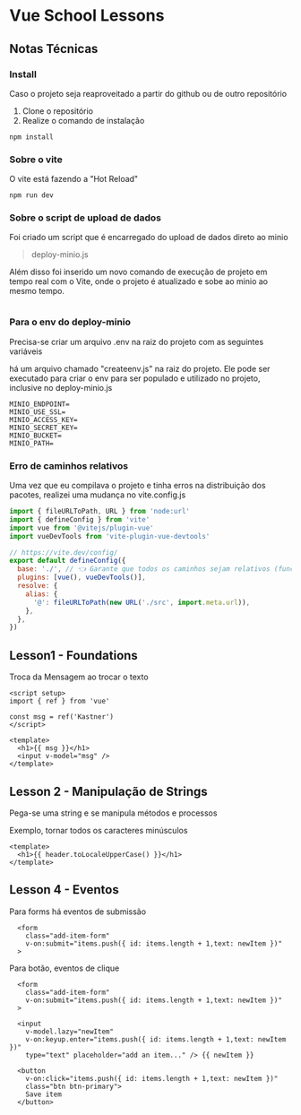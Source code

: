 # Vue School Lessons

## Notas Técnicas

### Install

Caso o projeto seja reaproveitado a partir do github ou de outro repositório

1. Clone o repositório
2. Realize o comando de instalação

```
npm install
```

### Sobre o vite

O vite está fazendo a "Hot Reload"

```node
npm run dev
```

### Sobre o script de upload de dados

Foi criado um script que é encarregado do upload de dados direto ao minio

> deploy-minio.js

Além disso foi inserido um novo comando de execução de projeto em tempo real com o Vite, onde o projeto é atualizado e sobe ao minio ao mesmo tempo.

```
```

### Para o env do deploy-minio

Precisa-se criar um arquivo .env na raiz do projeto com as seguintes variáveis

há um arquivo chamado "createenv.js" na raiz do projeto. Ele pode ser executado para criar o env para ser populado e utilizado no projeto, inclusive no deploy-minio.js


``` .env
MINIO_ENDPOINT=
MINIO_USE_SSL=
MINIO_ACCESS_KEY=
MINIO_SECRET_KEY=
MINIO_BUCKET=
MINIO_PATH=
```

### Erro de caminhos relativos

Uma vez que eu compilava o projeto e tinha erros na distribuição dos pacotes, realizei uma mudança no vite.config.js

``` javascript
import { fileURLToPath, URL } from 'node:url'
import { defineConfig } from 'vite'
import vue from '@vitejs/plugin-vue'
import vueDevTools from 'vite-plugin-vue-devtools'

// https://vite.dev/config/
export default defineConfig({
  base: './', // 👈 Garante que todos os caminhos sejam relativos (funciona em MinIO)
  plugins: [vue(), vueDevTools()],
  resolve: {
    alias: {
      '@': fileURLToPath(new URL('./src', import.meta.url)),
    },
  },
})
```





## Lesson1 - Foundations

Troca da Mensagem ao trocar o texto

``` vue
<script setup>
import { ref } from 'vue'

const msg = ref('Kastner')
</script>

<template>
  <h1>{{ msg }}</h1>
  <input v-model="msg" />
</template>
```

## Lesson 2 - Manipulação de Strings

Pega-se uma string e se manipula métodos e processos

Exemplo, tornar todos os caracteres minúsculos

``` vue
<template>
  <h1>{{ header.toLocaleUpperCase() }}</h1>
</template>
```

## Lesson 4 - Eventos

Para forms há eventos de submissão

``` vue
  <form 
    class="add-item-form"
    v-on:submit="items.push({ id: items.length + 1,text: newItem })"
  >
```

Para botão, eventos de clique

``` vue
  <form 
    class="add-item-form"
    v-on:submit="items.push({ id: items.length + 1,text: newItem })"
  >
```

``` vue
  <input 
    v-model.lazy="newItem"
    v-on:keyup.enter="items.push({ id: items.length + 1,text: newItem })"
    type="text" placeholder="add an item..." /> {{ newItem }}
```

``` vue
  <button
    v-on:click="items.push({ id: items.length + 1,text: newItem })"
    class="btn btn-primary">
    Save item
  </button>
```